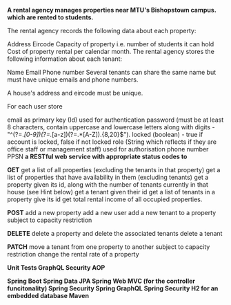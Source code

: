 **A rental agency manages properties near MTU's Bishopstown campus. which are rented to students.**

The rental agency records the following data about each property:

Address
Eircode
Capacity of property i.e. number of students it can hold
Cost of property rental per calendar month.
The rental agency stores the following information about each tenant:

Name
Email
Phone number
Several tenants can share the same name but must have unique emails and phone numbers. 

A house's address and eircode must be unique.

For each user store

email as primary key (Id) used for authentication
password (must be at least 8 characters, contain uppercase and lowercase letters along with digits -  "^(?=.*[0-9])(?=.*[a-z])(?=.*[A-Z]).{8,20}$"). 
locked (boolean) - true if account is locked, false if not locked
role (String which reflects if they are office staff or management staff) used for authorisation
phone number
PPSN
**a RESTful web service with appropriate status codes to**

**GET**
get a list of all properties (excluding the tenants in that property)
get a list of properties that have availability in them (excluding tenants)
get a property given its id, along with the number of tenants currently in that house (see Hint below)
get a tenant given their id 
get a list of tenants in a property give its id
get total rental income of all occupied properties.

**POST**
add a new property
add a new user 
add a new tenant to a property subject to capacity restriction

**DELETE**
delete a property and delete the associated tenants
delete a tenant

**PATCH**
move a tenant from one property to another subject to capacity restriction
change the rental rate of a property

**Unit Tests
GraphQL
Security
AOP**

**Spring Boot
Spring Data JPA
Spring Web MVC (for the controller funcitonality)
Spring Security
Spring GraphQL
Spring Security
H2 for an embedded database
Maven**
